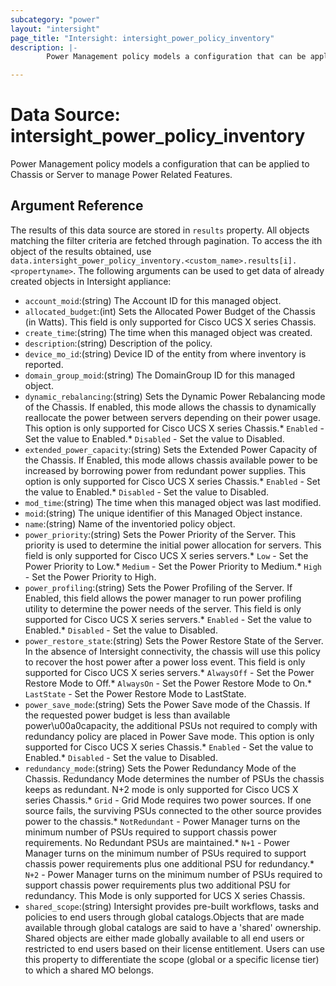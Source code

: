 ```yaml
---
subcategory: "power"
layout: "intersight"
page_title: "Intersight: intersight_power_policy_inventory"
description: |-
        Power Management policy models a configuration that can be applied to Chassis or Server to manage Power Related Features.

---
```


# Data Source: intersight_power_policy_inventory
Power Management policy models a configuration that can be applied to Chassis or Server to manage Power Related Features.
## Argument Reference
The results of this data source are stored in `results` property.
All objects matching the filter criteria are fetched through pagination.
To access the ith object of the results obtained, use `data.intersight_power_policy_inventory.<custom_name>.results[i].<propertyname>`.
The following arguments can be used to get data of already created objects in Intersight appliance:
* `account_moid`:(string) The Account ID for this managed object. 
* `allocated_budget`:(int) Sets the Allocated Power Budget of the Chassis (in Watts). This field is only supported for Cisco UCS X series Chassis. 
* `create_time`:(string) The time when this managed object was created. 
* `description`:(string) Description of the policy. 
* `device_mo_id`:(string) Device ID of the entity from where inventory is reported. 
* `domain_group_moid`:(string) The DomainGroup ID for this managed object. 
* `dynamic_rebalancing`:(string) Sets the Dynamic Power Rebalancing mode of the Chassis. If enabled, this mode allows the chassis to dynamically reallocate the power between servers depending on their power usage. This option is only supported for Cisco UCS X series Chassis.* `Enabled` - Set the value to Enabled.* `Disabled` - Set the value to Disabled. 
* `extended_power_capacity`:(string) Sets the Extended Power Capacity of the Chassis. If Enabled, this mode allows chassis available power to be increased by borrowing power from redundant power supplies.  This option is only supported for Cisco UCS X series Chassis.* `Enabled` - Set the value to Enabled.* `Disabled` - Set the value to Disabled. 
* `mod_time`:(string) The time when this managed object was last modified. 
* `moid`:(string) The unique identifier of this Managed Object instance. 
* `name`:(string) Name of the inventoried policy object. 
* `power_priority`:(string) Sets the Power Priority of the Server. This priority is used to determine the initial power allocation for servers. This field is only supported for Cisco UCS X series servers.* `Low` - Set the Power Priority to Low.* `Medium` - Set the Power Priority to Medium.* `High` - Set the Power Priority to High. 
* `power_profiling`:(string) Sets the Power Profiling of the Server. If Enabled, this field allows the power manager to run power profiling  utility to determine the power needs of the server.  This field is only supported for Cisco UCS X series servers.* `Enabled` - Set the value to Enabled.* `Disabled` - Set the value to Disabled. 
* `power_restore_state`:(string) Sets the Power Restore State of the Server. In the absence of Intersight connectivity, the chassis will use this policy  to recover the host power after a power loss event.  This field is only supported for Cisco UCS X series servers.* `AlwaysOff` - Set the Power Restore Mode to Off.* `AlwaysOn` - Set the Power Restore Mode to On.* `LastState` - Set the Power Restore Mode to LastState. 
* `power_save_mode`:(string) Sets the Power Save mode of the Chassis. If the requested power budget is less than available power\u00a0capacity,  the additional PSUs not required to comply with redundancy policy are placed in Power Save mode. This option is only supported for Cisco UCS X series Chassis.* `Enabled` - Set the value to Enabled.* `Disabled` - Set the value to Disabled. 
* `redundancy_mode`:(string) Sets the Power Redundancy Mode of the Chassis.  Redundancy Mode determines the number of PSUs the chassis keeps as redundant.  N+2 mode is only supported for Cisco UCS X series Chassis.* `Grid` - Grid Mode requires two power sources. If one source fails, the surviving PSUs connected to the other source provides power to the chassis.* `NotRedundant` - Power Manager turns on the minimum number of PSUs required to support chassis power requirements. No Redundant PSUs are maintained.* `N+1` - Power Manager turns on the minimum number of PSUs required to support chassis power requirements plus one additional PSU for redundancy.* `N+2` - Power Manager turns on the minimum number of PSUs required to support chassis power requirements plus two additional PSU for redundancy. This Mode is only supported for UCS X series Chassis. 
* `shared_scope`:(string) Intersight provides pre-built workflows, tasks and policies to end users through global catalogs.Objects that are made available through global catalogs are said to have a 'shared' ownership. Shared objects are either made globally available to all end users or restricted to end users based on their license entitlement. Users can use this property to differentiate the scope (global or a specific license tier) to which a shared MO belongs. 
 
